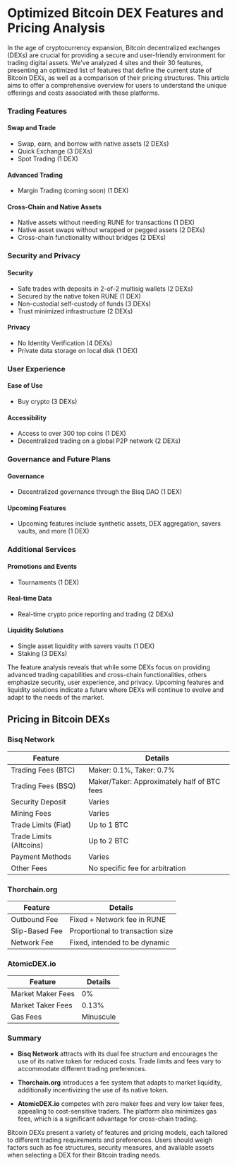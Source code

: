 # Optimized Bitcoin DEX Features and Pricing Analysis

In the age of cryptocurrency expansion, Bitcoin decentralized exchanges (DEXs) are crucial for providing a secure and user-friendly environment for trading digital assets. We've analyzed 4 sites and their 30 features, presenting an optimized list of features that define the current state of Bitcoin DEXs, as well as a comparison of their pricing structures. This article aims to offer a comprehensive overview for users to understand the unique offerings and costs associated with these platforms.

### Trading Features

#### Swap and Trade
- Swap, earn, and borrow with native assets (2 DEXs)
- Quick Exchange (3 DEXs)
- Spot Trading (1 DEX)

#### Advanced Trading
- Margin Trading (coming soon) (1 DEX)

#### Cross-Chain and Native Assets
- Native assets without needing RUNE for transactions (1 DEX)
- Native asset swaps without wrapped or pegged assets (2 DEXs)
- Cross-chain functionality without bridges (2 DEXs)

### Security and Privacy

#### Security
- Safe trades with deposits in 2-of-2 multisig wallets (2 DEXs)
- Secured by the native token RUNE (1 DEX)
- Non-custodial self-custody of funds (3 DEXs)
- Trust minimized infrastructure (2 DEXs)

#### Privacy
- No Identity Verification (4 DEXs)
- Private data storage on local disk (1 DEX)

### User Experience

#### Ease of Use
- Buy crypto (3 DEXs)

#### Accessibility
- Access to over 300 top coins (1 DEX)
- Decentralized trading on a global P2P network (2 DEXs)

### Governance and Future Plans

#### Governance
- Decentralized governance through the Bisq DAO (1 DEX)

#### Upcoming Features
- Upcoming features include synthetic assets, DEX aggregation, savers vaults, and more (1 DEX)

### Additional Services

#### Promotions and Events
- Tournaments (1 DEX)

#### Real-time Data
- Real-time crypto price reporting and trading (2 DEXs)

#### Liquidity Solutions
- Single asset liquidity with savers vaults (1 DEX)
- Staking (3 DEXs)

The feature analysis reveals that while some DEXs focus on providing advanced trading capabilities and cross-chain functionalities, others emphasize security, user experience, and privacy. Upcoming features and liquidity solutions indicate a future where DEXs will continue to evolve and adapt to the needs of the market.

## Pricing in Bitcoin DEXs

### Bisq Network

| Feature | Details |
| --- | --- |
| Trading Fees (BTC) | Maker: 0.1%, Taker: 0.7% |
| Trading Fees (BSQ) | Maker/Taker: Approximately half of BTC fees |
| Security Deposit | Varies |
| Mining Fees | Varies |
| Trade Limits (Fiat) | Up to 1 BTC |
| Trade Limits (Altcoins) | Up to 2 BTC |
| Payment Methods | Varies |
| Other Fees | No specific fee for arbitration |

### Thorchain.org

| Feature | Details |
| --- | --- |
| Outbound Fee | Fixed + Network fee in RUNE |
| Slip-Based Fee | Proportional to transaction size |
| Network Fee | Fixed, intended to be dynamic |

### AtomicDEX.io

| Feature | Details |
| --- | --- |
| Market Maker Fees | 0% |
| Market Taker Fees | 0.13% |
| Gas Fees | Minuscule |

### Summary

- **Bisq Network** attracts with its dual fee structure and encourages the use of its native token for reduced costs. Trade limits and fees vary to accommodate different trading preferences.
  
- **Thorchain.org** introduces a fee system that adapts to market liquidity, additionally incentivizing the use of its native token.

- **AtomicDEX.io** competes with zero maker fees and very low taker fees, appealing to cost-sensitive traders. The platform also minimizes gas fees, which is a significant advantage for cross-chain trading.

Bitcoin DEXs present a variety of features and pricing models, each tailored to different trading requirements and preferences. Users should weigh factors such as fee structures, security measures, and available assets when selecting a DEX for their Bitcoin trading needs.